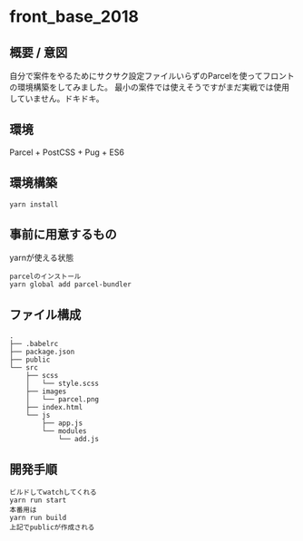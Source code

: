 # front_base_2018
## 概要 / 意図
自分で案件をやるためにサクサク設定ファイルいらずのParcelを使ってフロントの環境構築をしてみました。
最小の案件では使えそうですがまだ実戦では使用していません。ドキドキ。
## 環境
Parcel + PostCSS + Pug + ES6
## 環境構築
`yarn install`
## 事前に用意するもの
yarnが使える状態
```
parcelのインストール
yarn global add parcel-bundler
```
## ファイル構成
```
.
├── .babelrc
├── package.json
├── public
└── src
    ├── scss
    │   └── style.scss
    ├── images
    │   └── parcel.png
    ├── index.html
    └── js
        ├── app.js
        └── modules
            └── add.js
```
## 開発手順
```
ビルドしてwatchしてくれる
yarn run start
本番用は
yarn run build
上記でpublicが作成される
```